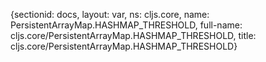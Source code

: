 {sectionid: docs, layout: var, ns: cljs.core, name: PersistentArrayMap.HASHMAP_THRESHOLD,
  full-name: cljs.core/PersistentArrayMap.HASHMAP_THRESHOLD, title: cljs.core/PersistentArrayMap.HASHMAP_THRESHOLD}
